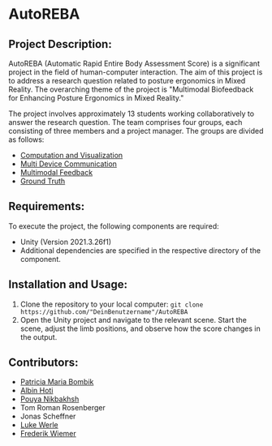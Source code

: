 # AutoREBA

## Project Description:

AutoREBA (Automatic Rapid Entire Body Assessment Score) is a significant project in the field of human-computer interaction. The aim of this project is to address a research question related to posture ergonomics in Mixed Reality. The overarching theme of the project is "Multimodal Biofeedback for Enhancing Posture Ergonomics in Mixed Reality."

The project involves approximately 13 students working collaboratively to answer the research question. The team comprises four groups, each consisting of three members and a project manager. The groups are divided as follows:
- [Computation and Visualization](Documentation/Computation&Visualization.md)
- [Multi Device Communication](Documentation/Multi_Device_Communication.md)
- [Multimodal Feedback](Documentation/Multimodal_Feedback.md)
- [Ground Truth](Documentation/Ground_Truth.md)

## Requirements:

To execute the project, the following components are required:
- Unity (Version 2021.3.26f1)
- Additional dependencies are specified in the respective directory of the component.

## Installation and Usage:
1. Clone the repository to your local computer: `git clone https://github.com/"DeinBenutzername"/AutoREBA`
2. Open the Unity project and navigate to the relevant scene. Start the scene, adjust the limb positions, and observe how the score changes in the output.

## Contributors:
- [Patricia Maria Bombik](http://github.com/PatPatDango)
- [Albin Hoti](http://github.com/albinh55)
- [Pouya Nikbakhsh](http://github.com/pouya-nik)
- Tom Roman Rosenberger
- Jonas Scheffner
- [Luke Werle](https://github.com/Luke-Werle-99)
- [Frederik Wiemer](http://github.com/FreddyOs)

